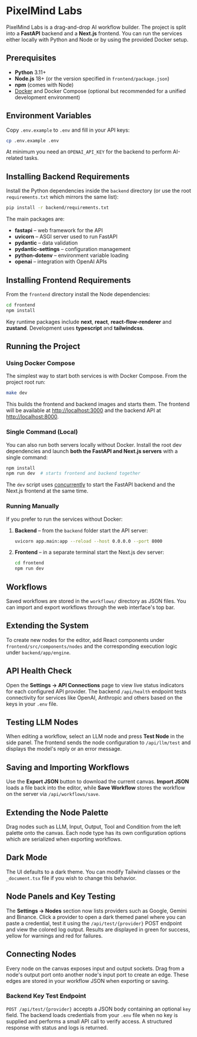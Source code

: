 # PixelMind Labs

PixelMind Labs is a drag-and-drop AI workflow builder. The project is split into
a **FastAPI** backend and a **Next.js** frontend. You can run the services
either locally with Python and Node or by using the provided Docker setup.

## Prerequisites

* **Python** 3.11+
* **Node.js** 18+ (or the version specified in `frontend/package.json`)
* **npm** (comes with Node)
* [Docker](https://www.docker.com/) and Docker Compose (optional but
  recommended for a unified development environment)

## Environment Variables

Copy `.env.example` to `.env` and fill in your API keys:

```bash
cp .env.example .env
```

At minimum you need an `OPENAI_API_KEY` for the backend to perform AI-related
tasks.

## Installing Backend Requirements

Install the Python dependencies inside the `backend` directory (or use the root
`requirements.txt` which mirrors the same list):

```bash
pip install -r backend/requirements.txt
```

The main packages are:

* **fastapi** – web framework for the API
* **uvicorn** – ASGI server used to run FastAPI
* **pydantic** – data validation
* **pydantic-settings** – configuration management
* **python-dotenv** – environment variable loading
* **openai** – integration with OpenAI APIs

## Installing Frontend Requirements

From the `frontend` directory install the Node dependencies:

```bash
cd frontend
npm install
```

Key runtime packages include **next**, **react**, **react-flow-renderer** and
**zustand**. Development uses **typescript** and **tailwindcss**.

## Running the Project

### Using Docker Compose

The simplest way to start both services is with Docker Compose. From the project
root run:

```bash
make dev
```

This builds the frontend and backend images and starts them. The frontend will
be available at <http://localhost:3000> and the backend API at
<http://localhost:8000>.

### Single Command (Local)

You can also run both servers locally without Docker. Install the root dev
dependencies and launch **both the FastAPI and Next.js servers** with a single command:

```bash
npm install
npm run dev  # starts frontend and backend together
```

The `dev` script uses [concurrently](https://www.npmjs.com/package/concurrently)
to start the FastAPI backend and the Next.js frontend at the same time.

### Running Manually

If you prefer to run the services without Docker:

1. **Backend** – from the `backend` folder start the API server:

   ```bash
   uvicorn app.main:app --reload --host 0.0.0.0 --port 8000
   ```

2. **Frontend** – in a separate terminal start the Next.js dev server:

   ```bash
   cd frontend
   npm run dev
   ```

## Workflows

Saved workflows are stored in the `workflows/` directory as JSON files. You can
import and export workflows through the web interface's top bar.

## Extending the System

To create new nodes for the editor, add React components under
`frontend/src/components/nodes` and the corresponding execution logic under
`backend/app/engine`.

## API Health Check

Open the **Settings → API Connections** page to view live status indicators for
each configured API provider. The backend `/api/health` endpoint tests
connectivity for services like OpenAI, Anthropic and others based on the keys in
your `.env` file.

## Testing LLM Nodes

When editing a workflow, select an LLM node and press **Test Node** in the side
panel. The frontend sends the node configuration to `/api/llm/test` and displays
the model's reply or an error message.

## Saving and Importing Workflows

Use the **Export JSON** button to download the current canvas. **Import JSON**
loads a file back into the editor, while **Save Workflow** stores the workflow on
the server via `/api/workflows/save`.

## Extending the Node Palette

Drag nodes such as LLM, Input, Output, Tool and Condition from the left palette
onto the canvas. Each node type has its own configuration options which are
serialized when exporting workflows.

## Dark Mode

The UI defaults to a dark theme. You can modify Tailwind classes or the
`_document.tsx` file if you wish to change this behavior.

## Node Panels and Key Testing

The **Settings → Nodes** section now lists providers such as Google, Gemini and
Binance. Click a provider to open a dark themed panel where you can paste a
credential, test it using the `/api/test/{provider}` POST endpoint and view the
colored log output. Results are displayed in green for success, yellow for
warnings and red for failures.

## Connecting Nodes

Every node on the canvas exposes input and output sockets. Drag from a node's
output port onto another node's input port to create an edge. These edges are
stored in your workflow JSON when exporting or saving.

### Backend Key Test Endpoint

`POST /api/test/{provider}` accepts a JSON body containing an optional `key`
field. The backend loads credentials from your `.env` file when no key is
supplied and performs a small API call to verify access. A structured response
with status and logs is returned.
